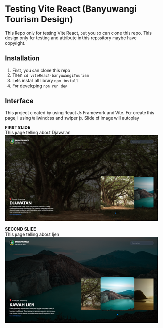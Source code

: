 # Testing Vite React (Banyuwangi Tourism Design)

This Repo only for testing Vite React, but you so can clone this repo. This design only for testing and attribute in this
repository maybe have copyright.


## Installation

1. First, you can clone this repo
2. Then `cd viteReact-banyuwangiTourism`
3. Lets install all library `npm install`
4. For developing `npm run dev`

## Interface

This project created by using React Js Framework and Vite.
For create this page, i using tailwindcss and swiper js. Slide of image will autoplay

**FIRST SLIDE**
<br/>This page telling about Djawatan
![First Slide about Djawatan](./assets/Slide-1.png)

**SECOND SLIDE**
<br/>This page telling about Ijen
![Second Slide about Djawatan](./assets/Slide-2.png)